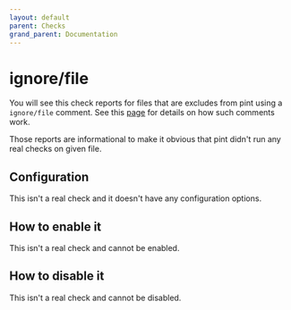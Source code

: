 ```yaml
---
layout: default
parent: Checks
grand_parent: Documentation
---
```


# ignore/file

You will see this check reports for files that are excludes from pint using a
`ignore/file` comment.
See this [page](../../ignoring.md) for details on how such comments work.

Those reports are informational to make it obvious that pint didn't run any
real checks on given file.

## Configuration

This isn't a real check and it doesn't have any configuration options.

## How to enable it

This isn't a real check and cannot be enabled.

## How to disable it

This isn't a real check and cannot be disabled.
